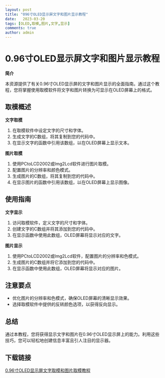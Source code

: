 ```yaml
---
layout: post
title: "096寸OLED显示屏文字和图片显示教程"
date:   2023-03-20
tags: [OLED,取模,图片,文字,显示]
comments: true
author: admin
---
```

# 0.96寸OLED显示屏文字和图片显示教程

**简介**

本资源提供了有关0.96寸OLED显示屏的文字和图片显示的全面指南。通过这个教程，您将掌握使用取模软件将文字和图片转换为可显示在OLED屏幕上的格式。

## 取模概述

**文字取模**

1. 在取模软件中设定文字的尺寸和字体。
2. 生成文字的C数组，将其复制到您的代码中。
3. 在显示文字的函数中引用该数组，以在OLED屏幕上显示文本。

**图片取模**

1. 使用PCtoLCD2002或Img2Lcd软件进行图片取模。
2. 配置图片的分辨率和颜色模式。
3. 生成图片的C数组，将其复制到您的代码中。
4. 在显示图片的函数中引用该数组，以在OLED屏幕上显示图像。

## 使用指南

**文字显示**

1. 访问取模软件，定义文字的尺寸和字体。
2. 创建文字的C数组并将其添加到您的代码中。
3. 在显示函数中使用此数组，OLED屏幕将显示对应的文字。

**图片显示**

1. 使用PCtoLCD2002或Img2Lcd软件，配置图片的分辨率和色模式。
2. 生成图片的C数组并将它添加到您的代码中。
3. 在显示函数中使用此数组，OLED屏幕将显示对应的图片。

## 注意要点

- 优化图片的分辨率和色模式，确保OLED屏幕的清晰显示效果。
- 选择取模软件中提供的反转颜色选项，以获得反向显示。

## 总结

通过本教程，您将获得显示文字和图片在0.96寸OLED显示屏上的能力。利用这些技巧，您可以轻松地创建信息丰富且引人注目的显示器。

## 下载链接

[0.96寸OLED显示屏文字取模和图片取模教程](https://pan.quark.cn/s/cbb794cd391d)